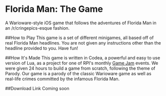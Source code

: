 # Florida Man: The Game
A Warioware-style iOS game that follows the adventures of Florida Man in an /r/cringepics-esque fashion.

##How to Play
This game is a set of different minigames, all based off of real Florida Man headlines. You are not given any instructions other than the headline provided to you. Have fun!

##How It's Made
This game is written in Codea, a powerful and easy to use version of Lua, as a project for one of RPI's monthly [Game Jam](http://gamedev.union.rpi.edu/game-jams/) events. We were given 24 hours to build a game from scratch, following the theme of Parody. Our game is a parody of the classic Warioware game as well as real-life crimes committed by the infamous Florida Man.

##Download Link
Coming soon
